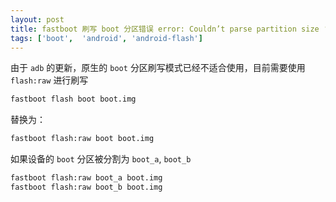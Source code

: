 ```yaml
---
layout: post
title: fastboot 刷写 boot 分区错误 error: Couldn’t parse partition size ‘0x’
tags: ['boot',  'android', 'android-flash']
---
```


由于 `adb` 的更新，原生的 `boot` 分区刷写模式已经不适合使用，目前需要使用 `flash:raw` 进行刷写


  ```bash
  fastboot flash boot boot.img
  ```
  
  替换为：
  
  ```bash
  fastboot flash:raw boot boot.img
  ```


如果设备的 `boot` 分区被分割为 `boot_a`, `boot_b` 

  ```bash
  fastboot flash:raw boot_a boot.img
  fastboot flash:raw boot_b boot.img
  ```
